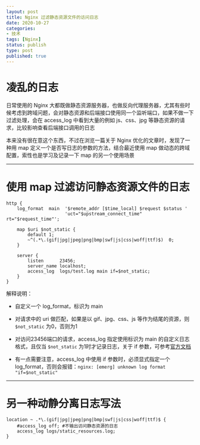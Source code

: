 ```yaml
---
layout: post
title: Nginx 过滤静态资源文件的访问日志
date: 2020-10-27
categories:
- 技术
tags: [Nginx]
status: publish
type: post
published: true
---
```


# 凌乱的日志

日常使用的 Nginx 大都既做静态资源服务器，也做反向代理服务器，尤其有些时候考虑到跨域问题，会对静态资源和后端接口使用同一个监听端口，如果不做一下过滤处理，会在 access_log 中看到大量的例如 js、css、jpg 等静态资源的请求，比较影响查看后端接口调用的日志

本来没有很在意这个东西，不过在浏览一篇关于 Nginx 优化的文章时，发现了一种用 map 定义一个是否写日志的参数的方法，结合最近使用 map 做动态的跨域配置，索性也是学习及记录一下 map 的另一个使用场景

---

# 使用 map 过滤访问静态资源文件的日志

```
http {
    log_format  main  '$remote_addr [$time_local] $request $status '
                      'uct="$upstream_connect_time" rt="$request_time"';

    map $uri $not_static {
        default 1;
        ~^(.*\.(gif|jpg|jpeg|png|bmp|swf|js|css|woff|ttf)$)  0;
    }

    server {
        listen		23456;
        server_name	localhost;
        access_log	logs/test.log main if=$not_static;
    }
}
```

解释说明：

* 自定义一个 log_format，标识为 main

* 对请求中的 uri 做匹配，如果是以 gif、jpg、css、js 等作为结尾的资源，则  `$not_static` 为0，否则为1

* 对访问23456端口的请求，access\_log 指定使用标识为 main 的自定义日志格式，且仅当 `$not_static` 为1时才记录日志，关于 if 参数，可参考[官方文档](http://nginx.org/en/docs/http/ngx_http_log_module.html#access_log)

* 有一点需要注意，access\_log 中使用 if 参数时，必须显式指定一个 log\_format，否则会报错：`nginx: [emerg] unknown log format "if=$not_static"`

---

# 另一种动静分离日志写法

```
location ~ .*\.(gif|jpg|jpeg|png|bmp|swf|js|css|woff|ttf)$ {
    #access_log off; #不输出访问静态资源的日志
    access_log logs/static_resources.log;
}
```
